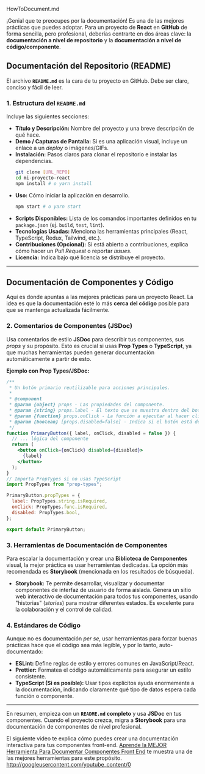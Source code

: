 HowToDocument.md

¡Genial que te preocupes por la documentación\! Es una de las mejores prácticas que puedes adoptar. Para un proyecto de **React** en **GitHub** de forma sencilla, pero profesional, deberías centrarte en dos áreas clave: la **documentación a nivel de repositorio** y la **documentación a nivel de código/componente**.

## Documentación del Repositorio (README)

El archivo **`README.md`** es la cara de tu proyecto en GitHub. Debe ser claro, conciso y fácil de leer.

### 1\. Estructura del `README.md`

Incluye las siguientes secciones:

- **Título y Descripción:** Nombre del proyecto y una breve descripción de qué hace.
- **Demo / Capturas de Pantalla:** Si es una aplicación visual, incluye un enlace a un _deploy_ o imágenes/GIFs.
- **Instalación:** Pasos claros para clonar el repositorio e instalar las dependencias.
  ```bash
  git clone [URL_REPO]
  cd mi-proyecto-react
  npm install # o yarn install
  ```
- **Uso:** Cómo iniciar la aplicación en desarrollo.
  ```bash
  npm start # o yarn start
  ```
- **Scripts Disponibles:** Lista de los comandos importantes definidos en tu `package.json` (ej. `build`, `test`, `lint`).
- **Tecnologías Usadas:** Menciona las herramientas principales (React, TypeScript, Redux, Tailwind, etc.).
- **Contribuciones (Opcional):** Si está abierto a contribuciones, explica cómo hacer un _Pull Request_ o reportar _issues_.
- **Licencia:** Indica bajo qué licencia se distribuye el proyecto.

---

## Documentación de Componentes y Código

Aquí es donde apuntas a las mejores prácticas para un proyecto React. La idea es que la documentación esté lo más **cerca del código** posible para que se mantenga actualizada fácilmente.

### 2\. Comentarios de Componentes (JSDoc)

Usa comentarios de estilo **JSDoc** para describir tus componentes, sus _props_ y su propósito. Esto es crucial si usas **Prop Types** o **TypeScript**, ya que muchas herramientas pueden generar documentación automáticamente a partir de esto.

**Ejemplo con Prop Types/JSDoc:**

```jsx
/**
 * Un botón primario reutilizable para acciones principales.
 *
 * @component
 * @param {object} props - Las propiedades del componente.
 * @param {string} props.label - El texto que se muestra dentro del botón.
 * @param {function} props.onClick - La función a ejecutar al hacer clic.
 * @param {boolean} [props.disabled=false] - Indica si el botón está deshabilitado.
 */
function PrimaryButton({ label, onClick, disabled = false }) {
  // ... lógica del componente
  return (
    <button onClick={onClick} disabled={disabled}>
      {label}
    </button>
  );
}
// Importa PropTypes si no usas TypeScript
import PropTypes from "prop-types";

PrimaryButton.propTypes = {
  label: PropTypes.string.isRequired,
  onClick: PropTypes.func.isRequired,
  disabled: PropTypes.bool,
};

export default PrimaryButton;
```

### 3\. Herramientas de Documentación de Componentes

Para escalar la documentación y crear una **Biblioteca de Componentes** visual, la mejor práctica es usar herramientas dedicadas. La opción más recomendada es **Storybook** (mencionada en los resultados de búsqueda).

- **Storybook:** Te permite desarrollar, visualizar y documentar componentes de interfaz de usuario de forma aislada. Genera un sitio web interactivo de documentación para todos tus componentes, usando "historias" (_stories_) para mostrar diferentes estados. Es excelente para la colaboración y el control de calidad.

### 4\. Estándares de Código

Aunque no es documentación _per se_, usar herramientas para forzar buenas prácticas hace que el código sea más legible, y por lo tanto, auto-documentado:

- **ESLint:** Define reglas de estilo y errores comunes en JavaScript/React.
- **Prettier:** Formatea el código automáticamente para asegurar un estilo consistente.
- **TypeScript (Si es posible):** Usar tipos explícitos ayuda enormemente a la documentación, indicando claramente qué tipo de datos espera cada función o componente.

---

En resumen, empieza con un **`README.md` completo** y usa **JSDoc** en tus componentes. Cuando el proyecto crezca, migra a **Storybook** para una documentación de componentes de nivel profesional.

El siguiente video te explica cómo puedes crear una documentación interactiva para tus componentes front-end. [Aprende la MEJOR Herramienta Para Documentar Componentes Front End](https://www.youtube.com/watch?v=sdqiXp2rPM8) te muestra una de las mejores herramientas para este propósito.
http://googleusercontent.com/youtube_content/0
